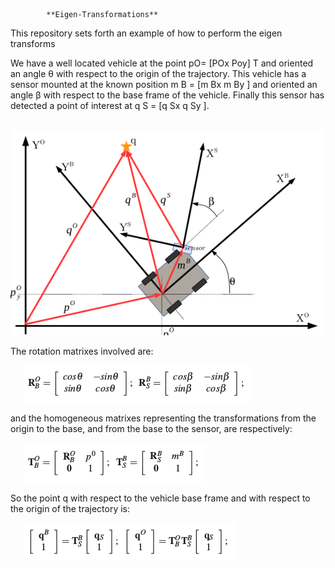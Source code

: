 ﻿			**Eigen-Transformations**

This repository sets forth an example of how to perform the eigen transforms

We have a well located vehicle at the point pO=
 [POx Poy] T and oriented an angle θ with respect to the origin of the trajectory. This
 vehicle has a sensor mounted at the known position m B = [m Bx m By ] and oriented an
 angle β with respect to the base frame of the vehicle. Finally this sensor has detected a
 point of interest at q S = [q Sx q Sy ].

&nbsp;&nbsp;&nbsp;&nbsp; ![Polynomial basis expansion](img/coche.png)  

The rotation matrixes involved are:

&nbsp;&nbsp;&nbsp;&nbsp; ![Polynomial basis expansion](img/1.png) 

and the homogeneous matrixes representing the transformations from the origin to the
base, and from the base to the sensor, are respectively:

&nbsp;&nbsp;&nbsp;&nbsp; ![Polynomial basis expansion](img/2.png) 

So the point q with respect to the vehicle base frame and with respect to the origin of
 the trajectory is:

&nbsp;&nbsp;&nbsp;&nbsp; ![Polynomial basis expansion](img/3.png) 